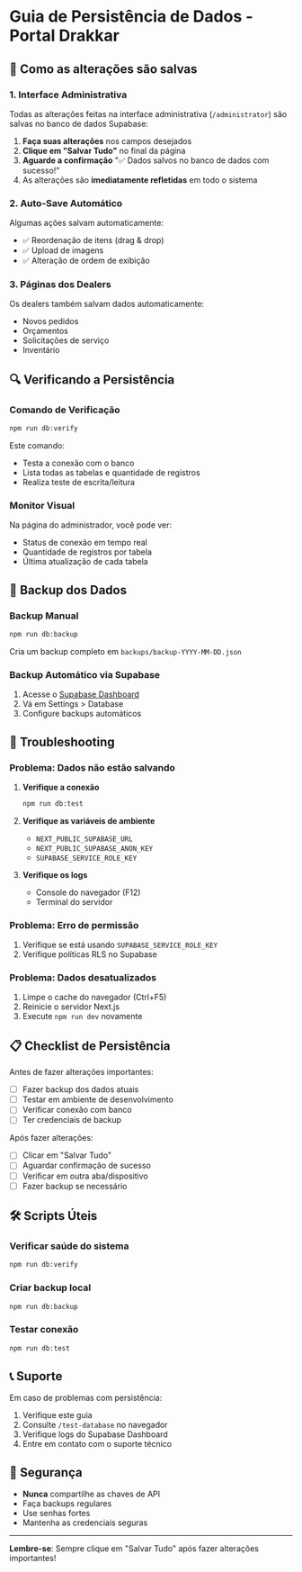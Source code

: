 # Guia de Persistência de Dados - Portal Drakkar

## 🚀 Como as alterações são salvas

### 1. Interface Administrativa

Todas as alterações feitas na interface administrativa (`/administrator`) são salvas no banco de dados Supabase:

1. **Faça suas alterações** nos campos desejados
2. **Clique em "Salvar Tudo"** no final da página
3. **Aguarde a confirmação** "✅ Dados salvos no banco de dados com sucesso!"
4. As alterações são **imediatamente refletidas** em todo o sistema

### 2. Auto-Save Automático

Algumas ações salvam automaticamente:
- ✅ Reordenação de itens (drag & drop)
- ✅ Upload de imagens
- ✅ Alteração de ordem de exibição

### 3. Páginas dos Dealers

Os dealers também salvam dados automaticamente:
- Novos pedidos
- Orçamentos
- Solicitações de serviço
- Inventário

## 🔍 Verificando a Persistência

### Comando de Verificação
```bash
npm run db:verify
```

Este comando:
- Testa a conexão com o banco
- Lista todas as tabelas e quantidade de registros
- Realiza teste de escrita/leitura

### Monitor Visual

Na página do administrador, você pode ver:
- Status de conexão em tempo real
- Quantidade de registros por tabela
- Última atualização de cada tabela

## 💾 Backup dos Dados

### Backup Manual
```bash
npm run db:backup
```

Cria um backup completo em `backups/backup-YYYY-MM-DD.json`

### Backup Automático via Supabase

1. Acesse o [Supabase Dashboard](https://app.supabase.com)
2. Vá em Settings > Database
3. Configure backups automáticos

## 🚨 Troubleshooting

### Problema: Dados não estão salvando

1. **Verifique a conexão**
   ```bash
   npm run db:test
   ```

2. **Verifique as variáveis de ambiente**
   - `NEXT_PUBLIC_SUPABASE_URL`
   - `NEXT_PUBLIC_SUPABASE_ANON_KEY`
   - `SUPABASE_SERVICE_ROLE_KEY`

3. **Verifique os logs**
   - Console do navegador (F12)
   - Terminal do servidor

### Problema: Erro de permissão

1. Verifique se está usando `SUPABASE_SERVICE_ROLE_KEY`
2. Verifique políticas RLS no Supabase

### Problema: Dados desatualizados

1. Limpe o cache do navegador (Ctrl+F5)
2. Reinicie o servidor Next.js
3. Execute `npm run dev` novamente

## 📋 Checklist de Persistência

Antes de fazer alterações importantes:

- [ ] Fazer backup dos dados atuais
- [ ] Testar em ambiente de desenvolvimento
- [ ] Verificar conexão com banco
- [ ] Ter credenciais de backup

Após fazer alterações:

- [ ] Clicar em "Salvar Tudo"
- [ ] Aguardar confirmação de sucesso
- [ ] Verificar em outra aba/dispositivo
- [ ] Fazer backup se necessário

## 🛠️ Scripts Úteis

### Verificar saúde do sistema
```bash
npm run db:verify
```

### Criar backup local
```bash
npm run db:backup
```

### Testar conexão
```bash
npm run db:test
```

## 📞 Suporte

Em caso de problemas com persistência:

1. Verifique este guia
2. Consulte `/test-database` no navegador
3. Verifique logs do Supabase Dashboard
4. Entre em contato com o suporte técnico

## 🔐 Segurança

- **Nunca** compartilhe as chaves de API
- Faça backups regulares
- Use senhas fortes
- Mantenha as credenciais seguras

---

**Lembre-se**: Sempre clique em "Salvar Tudo" após fazer alterações importantes!